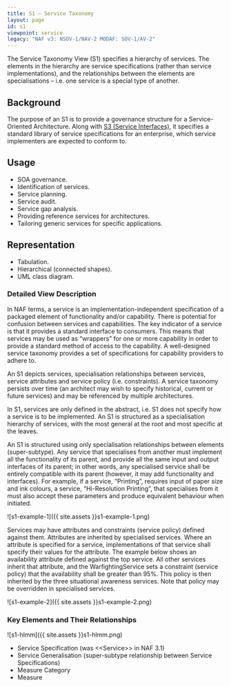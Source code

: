 ```yaml
---
title: S1 – Service Taxonomy
layout: page
id: s1
viewpoint: service
legacy: "NAF v3: NSOV-1/NAV-2 MODAF: SOV-1/AV-2"
---
```


The Service Taxonomy View (S1) specifies a hierarchy of services. The
elements in the hierarchy are service specifications (rather than
service implementations), and the relationships between the elements are
specialisations – i.e. one service is a special type of another.

## Background

The purpose of an S1 is to provide a governance structure for a
Service-Oriented Architecture. Along with [S3 (Service
Interfaces)](s3.html), it specifies a standard library of service
specifications for an enterprise, which service implementers are
expected to conform to.

## Usage

-   SOA governance.
-   Identification of services.
-   Service planning.
-   Service audit.
-   Service gap analysis.
-   Providing reference services for architectures.
-   Tailoring generic services for specific applications.

## Representation

-   Tabulation.
-   Hierarchical (connected shapes).
-   UML class diagram.

### Detailed View Description

In NAF terms, a service is an implementation-independent specification
of a packaged element of functionality and/or capability. There is
potential for confusion between services and capabilities. The key
indicator of a service is that it provides a standard interface to
consumers. This means that services may be used as “wrappers” for one or
more capability in order to provide a standard method of access to the
capability. A well-designed service taxonomy provides a set of
specifications for capability providers to adhere to.

An S1 depicts services, specialisation relationships between services,
service attributes and service policy (i.e. constraints). A service
taxonomy persists over time (an architect may wish to specify
historical, current or future services) and may be referenced by
multiple architectures.

In S1, services are only defined in the abstract, i.e. S1 does not
specify how a service is to be implemented. An S1 is structured as a
specialisation hierarchy of services, with the most general at the root
and most specific at the leaves.

An S1 is structured using only specialisation relationships between
elements (super-subtype). Any service that specialises from another must
implement all the functionality of its parent, and provide all the same
input and output interfaces of its parent; in other words, any
specialised service shall be entirely compatible with its parent
(however, it may add functionality and interfaces). For example, if a
service, “Printing”, requires input of paper size and ink colours, a
service, “Hi-Resolution Printing”, that specialises from it must also
accept these parameters and produce equivalent behaviour when initiated.

![s1-example-1]({{ site.assets }}s1-example-1.png)

Services may have attributes and constraints (service policy) defined
against them. Attributes are inherited by specialised services. Where an
attribute is specified for a service, implementations of that service
shall specify their values for the attribute. The example below shows an
availability attribute defined against the top service. All other
services inherit that attribute, and the WarfightingService sets a
constraint (service policy) that the availability shall be greater than
95%. This policy is then inherited by the three situational awareness
services. Note that policy may be overridden in specialised services.

![s1-example-2]({{ site.assets }}s1-example-2.png)

### Key Elements and Their Relationships

![s1-hlmm]({{ site.assets }}s1-hlmm.png)

-   Service Specification (was \<\<Service\>\> in NAF 3.1)
-   Service Generalisation (super-subtype relationship between Service
    Specifications)
-   Measure Category
-   Measure
